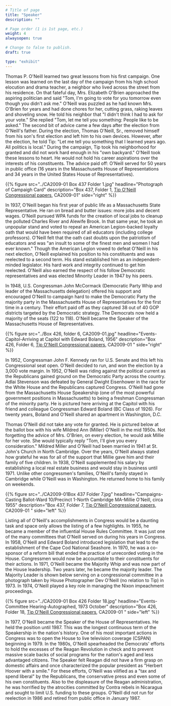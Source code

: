 ```yaml
---
# Title of page
title: "Speaker"
description: ""

# Page order (1 is 1st page, etc.)
weight: 4
alwaysopen: true

# Change to false to publish.
draft: true

type: "exhibit"
---
```


Thomas P. O'Neill learned two great lessons from his first campaign. One lesson was learned on the last day of the campaign from his high school elocution and drama teacher, a neighbor who lived across the street from his residence. On that fateful day, Mrs. Elizabeth O'Brien approached the aspiring politician and said "Tom, I'm going to vote for you tomorrow even though you didn't ask me." O'Neill was puzzled as he had known Mrs. O'Brien for years and had done chores for her, cutting grass, raking leaves and shoveling snow. He told his neighbor that "I didn't think I had to ask for your vote." She replied "Tom, let me tell you something: People like to be asked." The second bit of advice came a few days after the election from O'Neill's father. During the election, Thomas O'Neill, Sr., removed himself from his son's first election and left him to his own devices. However, after the election, he told Tip: "Let me tell you something that I learned years ago. All politics is local." During the campaign, Tip took his neighborhood for granted and did not work hard enough in his "own backyard." O'Neill took these lessons to heart. He would not hold his career aspirations over the interests of his constituents. The advice paid off: O'Neill served for 50 years in public office (16 years in the Massachusetts House of Representations and 34 years in the United States House of Representatives).

{{% figure src="../CA2009-01 Box 437 Folder 1.jpg"
           headline="Photograph of Campaigh Card"
           description="Box 437, Folder 1, [Tip O'Neill Congressional papers](https://bc-primo.hosted.exlibrisgroup.com/permalink/f/l6ucgu/ALMA-BC21339013100001021), CA2009-01"
           side="right" %}}

In 1937, O'Neill began his first year of public life as a Massachusetts State Representative. He ran on bread and butter issues: more jobs and decent wages. O'Neill pursued WPA funds for the creation of local jobs to cleanup the polluted Charles River and Alewife Brook. In that same year, he took an unpopular stand and voted to repeal an American Legion-backed loyalty oath that would have been required of all educators (including college professors). O'Neill felt that the oath cast doubts upon the patriotism of educators and was "an insult to some of the finest men and women I had ever known." Though the American Legion vowed to defeat O'Neill in his next election, O'Neill explained his position to his constituents and was reelected to a second term. His stand established him as an independent-minded legislator. His hard work and integrity continued to get him reelected. O'Neill also earned the respect of his follow Democratic representatives and was elected Minority Leader in 1947 by his peers.

In 1948, U.S. Congressman John McCormack (Democratic Party Whip and leader of the Massachusetts delegation) offered his support and encouraged O'Neill to campaign hard to make the Democratic Party the majority party in the Massachusetts House of Representatives for the first time in a century. Their effort paid off as they captured 38 out of 40 GOP districts targeted by the Democratic strategy. The Democrats now held a majority of the seats (122 to 118). O'Neill became the Speaker of the Massachusetts House of Representatives.

{{% figure src="../Box 426, folder 6, CA2009-01.jpg"
           headline="Events-Capitol-Arriving at Capitol with Edward Boland, 1956"
           description="Box 426, Folder 6, [Tip O'Neill Congressional papers](https://bc-primo.hosted.exlibrisgroup.com/permalink/f/l6ucgu/ALMA-BC21339013100001021), CA2009-01 "
           side="right" %}}

In 1952, Congressman John F. Kennedy ran for U.S. Senate and this left his Congressional seat open. O'Neill decided to run, and won the election by a 3,000 vote margin. In 1952, O'Neill was riding against the political current as the Republicans gained ground on the Democratic Party across the country. Adlai Stevenson was defeated by General Dwight Eisenhower in the race for the White House and the Republicans captured Congress. O'Neill had gone from the Massachusetts House Speakership (one of the most powerful government positions in Massachusetts) to being a freshman Congressman of the minority party. He is pictured here arriving at the Capitol with his friend and colleague Congressman Edward Boland (BC Class of 1926). For twenty years, Boland and O'Neill shared an apartment in Washington, D.C.

Thomas O'Neill did not take any vote for granted. He is pictured below at the ballot box with his wife Mildred Ann (Miller) O'Neill in the mid 1950s. Not forgetting the advice of Mrs. O'Brien, on every election, he would ask Millie for her vote. She would typically reply "Tom, I'll give you every consideration." Mildred Miller and O'Neill had been married in 1941 at St. John's Church in North Cambridge. Over the years, O'Neill always stated how grateful he was for all of the support that Millie gave him and their family of five children. In 1938, O'Neill supplemented his salary by establishing a local real estate business and would stay in business until 1971. Unlike other congressmen's families, O'Neill's family stayed in Cambridge while O'Neill was in Washington. He returned home to his family on weekends.

{{% figure src="../CA2009-01Box 437 Folder 7.jpg"
           headline="Campaigns-Casting Ballot-Ward 10/Precinct 1-North Cambridge MA-Millie O'Neill, circa 1955"
           description="Box 437, Folder 7, [Tip O'Neill Congressional papers](https://bc-primo.hosted.exlibrisgroup.com/permalink/f/l6ucgu/ALMA-BC21339013100001021), CA2009-01  " side="left" %}}

Listing all of O'Neill's accomplishments in Congress would be a daunting task and space only allows the listing of a few highlights. In 1955, he became a member of the influential House Rules Committee. It was just one of the many committees that O'Neill served on during his years in Congress. In 1958, O'Neill and Edward Boland introduced legislation that lead to the establishment of the Cape Cod National Seashore. In 1970, he was a co-sponsor of a reform bill that ended the practice of unrecorded voting in the House. Congressmen would now be accountable to their constituents for their actions. In 1971, O'Neill became the Majority Whip and was now part of the House leadership. Two years later, he became the majority leader. The Majority Leader is shown below serving on a congressional committee in a photograph taken by House Photographer Dev O'Neill (no relation to Tip) in 1973. In 1974, O'Neill played a key role in managing the Nixon impeachment proceedings.

{{% figure src="../CA2009-01 Box 426 Folder 18.jpg"
           headline="Events-Committee Hearing-Autographed, 1973 October"
           description="Box 426, Folder 18, [Tip O'Neill Congressional papers](https://bc-primo.hosted.exlibrisgroup.com/permalink/f/l6ucgu/ALMA-BC21339013100001021), CA2009-01  " side="left" %}}

In 1977, O'Neill became the Speaker of the House of Representatives. He held the position until 1987. This was the longest continuous term of the Speakership in the nation's history.  One of his most important actions in Congress was to open the House to live television coverage (CSPAN) beginning in 1979. In the 1980s, O'Neill spearheaded the Democrats' efforts to hold the excesses of the Reagan Revolution in check and to prevent massive scale backs of social programs for the nation's aged and less advantaged citizens. The Speaker felt Reagan did not have a firm grasp on domestic affairs and once characterized the popular president as "Herbert Hoover with a smile." For these efforts, O'Neill was vilified as a "tax and spend liberal" by the Republicans, the conservative press and even some of his own constituents. Also to the displeasure of the Reagan administration, he was horrified by the atrocities committed by Contra rebels in Nicaragua and sought to limit U.S. funding to these groups. O'Neill did not run for reelection in 1986 and retired from public office in January 1987.
